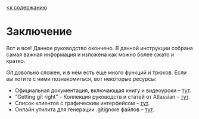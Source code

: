 [<к содержанию](./readme.md)

# **Заключение**
Вот и все! Данное руководство окончено. В данной инструкции собрана самая важная информация и изложена как можно более сжато и кратко.

Git довольно сложен, и в нем есть еще много функций и трюков. Если вы хотите с ними познакомиться, вот некоторые ресурсы:

- Официальная документация, включающая книгу и видеоуроки – [тут](https://git-scm.com/doc).
- “Getting git right” – Коллекция руководств и статей от Atlassian – [тут](https://www.atlassian.com/git).
- Список клиентов с графическим интерфейсом – [тут](https://www.git-scm.com/downloads/guis).
- Онлайн утилита для генерации .gitignore файлов – [тут](https://www.toptal.com/developers/gitignore).